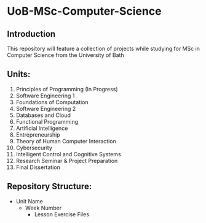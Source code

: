 # UoB-MSc-Computer-Science
## Introduction
This repository will feature a collection of projects while studying for MSc in Computer Science from the University of Bath
## Units:
1. Principles of Programming (In Progress)
2. Software Engineering 1
3. Foundations of Computation
4. Software Engineering 2
5. Databases and Cloud
6. Functional Programming
7. Artificial Intelligence
8. Entrepreneurship
9. Theory of Human Computer Interaction
10. Cybersecurity
11. Intelligent Control and Cognitive Systems
12. Research Seminar & Project Preparation
13. Final Dissertation
## Repository Structure:
* Unit Name
  * Week Number
      * Lesson Exercise Files
